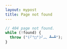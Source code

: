 ```yaml
---
layout: mypost
title: Page not found
---
```


```js
// 404 page not found.
while (!found) {
  throw ("(╯°□°)╯︵ ┻━┻");
}
```

